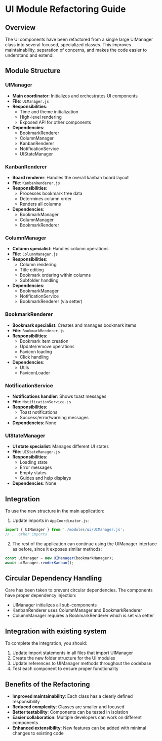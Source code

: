 # UI Module Refactoring Guide

## Overview

The UI components have been refactored from a single large UIManager class into several focused, specialized classes.
This improves maintainability, separation of concerns, and makes the code easier to understand and extend.

## Module Structure

### UIManager
- **Main coordinator**: Initializes and orchestrates UI components
- **File**: `UIManager.js`
- **Responsibilities**: 
  - Time and theme initialization
  - High-level rendering
  - Exposed API for other components
- **Dependencies**:
  - BookmarkRenderer
  - ColumnManager
  - KanbanRenderer
  - NotificationService
  - UIStateManager

### KanbanRenderer
- **Board renderer**: Handles the overall kanban board layout
- **File**: `KanbanRenderer.js`
- **Responsibilities**:
  - Processes bookmark tree data
  - Determines column order
  - Renders all columns
- **Dependencies**:
  - BookmarkManager
  - ColumnManager
  - BookmarkRenderer

### ColumnManager
- **Column specialist**: Handles column operations
- **File**: `ColumnManager.js`
- **Responsibilities**:
  - Column rendering
  - Title editing
  - Bookmark ordering within columns
  - Subfolder handling
- **Dependencies**:
  - BookmarkManager
  - NotificationService
  - BookmarkRenderer (via setter)

### BookmarkRenderer
- **Bookmark specialist**: Creates and manages bookmark items
- **File**: `BookmarkRenderer.js`
- **Responsibilities**:
  - Bookmark item creation
  - Update/remove operations
  - Favicon loading
  - Click handling
- **Dependencies**:
  - Utils
  - FaviconLoader

### NotificationService
- **Notifications handler**: Shows toast messages
- **File**: `NotificationService.js`
- **Responsibilities**:
  - Toast notifications
  - Success/error/warning messages
- **Dependencies**: None

### UIStateManager
- **UI state specialist**: Manages different UI states
- **File**: `UIStateManager.js`
- **Responsibilities**:
  - Loading state
  - Error messages
  - Empty states
  - Guides and help displays
- **Dependencies**: None

## Integration

To use the new structure in the main application:

1. Update imports in `AppCoordinator.js`:

```javascript
import { UIManager } from './modules/ui/UIManager.js';
// ...other imports
```

2. The rest of the application can continue using the UIManager interface as before, since it exposes similar methods:

```javascript
const uiManager = new UIManager(bookmarkManager);
await uiManager.renderKanban();
```

## Circular Dependency Handling

Care has been taken to prevent circular dependencies. The components have proper dependency injection:

- UIManager initializes all sub-components
- KanbanRenderer uses ColumnManager and BookmarkRenderer
- ColumnManager requires a BookmarkRenderer which is set via setter

## Integration with existing system

To complete the integration, you should:

1. Update import statements in all files that import UIManager
2. Create the new folder structure for the UI modules
3. Update references to UIManager methods throughout the codebase
4. Test each component to ensure proper functionality

## Benefits of the Refactoring

- **Improved maintainability**: Each class has a clearly defined responsibility
- **Reduced complexity**: Classes are smaller and focused
- **Better testability**: Components can be tested in isolation
- **Easier collaboration**: Multiple developers can work on different components
- **Enhanced extensibility**: New features can be added with minimal changes to existing code 